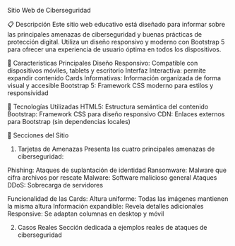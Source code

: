 Sitio Web de Ciberseguridad

📋 Descripción
Este sitio web educativo está diseñado para informar sobre las principales amenazas de ciberseguridad y buenas prácticas de protección digital. Utiliza un diseño responsivo y moderno con Bootstrap 5 para ofrecer una experiencia de usuario óptima en todos los dispositivos.

🚀 Características Principales
Diseño Responsivo: Compatible con dispositivos móviles, tablets y escritorio
Interfaz Interactiva: permite expandir contenido
Cards Informativas: Información organizada de forma visual y accesible
Bootstrap 5: Framework CSS moderno para estilos y responsividad

🔧 Tecnologías Utilizadas
HTML5: Estructura semántica del contenido
Bootstrap: Framework CSS para diseño responsivo
CDN: Enlaces externos para Bootstrap (sin dependencias locales)

📱 Secciones del Sitio
1. Tarjetas de Amenazas
Presenta las cuatro principales amenazas de ciberseguridad:

Phishing: Ataques de suplantación de identidad
Ransomware: Malware que cifra archivos por rescate
Malware: Software malicioso general
Ataques DDoS: Sobrecarga de servidores

Funcionalidad de las Cards:
Altura uniforme: Todas las imágenes mantienen la misma altura
Información expandible: Revela detalles adicionales
Responsive: Se adaptan columnas en desktop y móvil

2. Casos Reales
Sección dedicada a ejemplos reales de ataques de ciberseguridad
